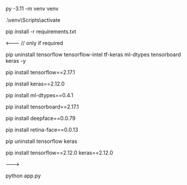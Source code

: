 py -3.11 -m venv venv

.\venv\Scripts\activate

pip install -r requirements.txt


<---
// only if required

pip uninstall tensorflow tensorflow-intel tf-keras ml-dtypes tensorboard keras -y

pip install tensorflow==2.17.1

pip install keras==2.12.0

pip install ml-dtypes==0.4.1

pip install tensorboard==2.17.1

pip install deepface==0.0.79

pip install retina-face==0.0.13


pip uninstall tensorflow keras

pip install tensorflow==2.12.0 keras==2.12.0

--->

python app.py
